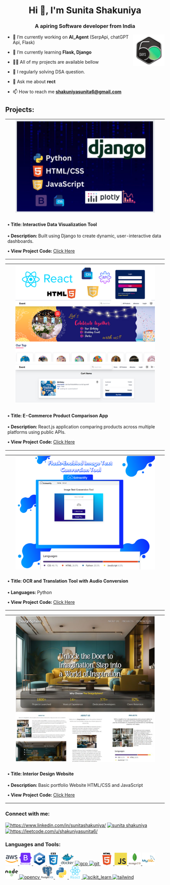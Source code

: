 <h1 align="center">Hi 👋, I'm Sunita Shakuniya</h1>
<h3 align="center">A apiring Software developer from India</h3>
<img align="right" width= "20%" src="https://github.com/Sunita-Shakuniya/data/blob/main/2024-50.gif?raw=true"/>

- 🔭 I’m currently working on  **AI_Agent** (SerpApi, chatGPT Api, Flask)

- 🌱 I’m currently learning **Flask, Django**

- 👨‍💻 All of my projects are available bellow

- 📝 I regularly solving DSA question.

- 💬 Ask me about **rect**

- 📫 How to reach me **shakuniyasunita6@gmail.com**


## Projects:

<div align="center">

  <table width="80%" >
  <tr>
    <td width= "45%" align="center" >
      <a href="https://github.com/Sunita-Shakuniya/data-prep-visualize" target="_blank">
        <img src="https://github.com/Sunita-Shakuniya/data/blob/main/P.png?raw=true" alt="Visualization Tool" width="90%">
      </a>
    </td>
  </tr>
    <tr>
    <td width= "55%"  >
      <h4><strong>• Title:</strong> Interactive Data Visualization Tool</h4>
      <p><strong>• Description:</strong> Built using Django to create dynamic, user-interactive data dashboards.</p>
      <p><strong>• View Project Code:</strong> <a href = "https://github.com/Sunita-Shakuniya/data-prep-visualize" target="_blank">Click Here</a></p>  
    </td>
  </tr>
</table>

<table width="80%" height = "15%">
  <tr>
    <td width= "45%" height = "50" align="center" >
       <a href="https://github.com/Sunita-Shakuniya/Ecommerce-Application" target="_blank">
    <img src="https://github.com/Sunita-Shakuniya/data/blob/main/Untitled%20design%20(1).png?raw=true" alt="E-Commerce App" width="90%" >
  </a>
      </tr>
  <tr>
    </td>
    <td width= "55%">         
  <h4><strong>• Title:</strong> E-Commerce Product Comparison App</h4>   
  <p><strong>• Description:</strong> React.js application comparing products across multiple platforms using public APIs.</p>
      <p><strong>• View Project Code:</strong> <a href="https://github.com/Sunita-Shakuniya/Ecommerce-Application" target="_blank">Click Here</a></p>  
    </td>
  </tr>
</table>

<table width="80%" height = "15%">
  <tr>
    <td width= "45%" height = "40" align="center" >
       <a href="https://github.com/Sunita-Shakuniya/Extractify_Flask_app" target="_blank">
    <img src="https://github.com/Sunita-Shakuniya/data/blob/main/Screenshot%202024-11-29%20001113.png?raw=true" alt="OCR Tool" width="90%" >
  </a>
    </td>
  </tr>
  <tr>
    <td width= "55%" >         
   <h4><strong>• Title:</strong> OCR and Translation Tool with Audio Conversion</h4>
   <p><strong>• Languages:</strong> Python</p>
   <p><strong>• View Project Code:</strong> <a href="https://github.com/Sunita-Shakuniya/Extractify_Flask_app" target="_blank">Click Here</a></p>     
    </td>
  </tr>
</table>

<table width="90%" height = "15%">
  <tr>
    <td width= "45%" height = "40" align="center" >
        <a href="https://github.com/Sunita-Shakuniya/DesignSphere" target="_blank">
        <img src="https://github.com/Sunita-Shakuniya/data/blob/main/Screenshot%202024-11-29%20002022.png?raw=true" alt="Interior Design Website" width="90%" >
        </a>
    </td>
    </tr><tr>
    <td width= "55%" >         
    <h4><strong>• Title:</strong> Interior Design Website</h4> 
    <p><strong>• Description:</strong> Basic portfolio Website HTML/CSS and JavaScript</p>
    <p><strong>• View Project Code:</strong> <a href="https://github.com/Sunita-Shakuniya/DesignSphere" target="_blank">Click Here</a></p>  
    </td>
  </tr>
</table>

</div>
<h3 align="left">Connect with me:</h3>
<p align="left">
<a href="https://www.linkedin.com/in/sunitashakuniya/" target="blank"><img align="center" src="https://raw.githubusercontent.com/rahuldkjain/github-profile-readme-generator/master/src/images/icons/Social/linked-in-alt.svg" alt="https://www.linkedin.com/in/sunitashakuniya/" height="30" width="40" /></a>
<a href="https://youtube.com/channel/UC8xG8YzKq4ht-dGU-E_1ZuQ" target="blank"><img align="center" src="https://raw.githubusercontent.com/rahuldkjain/github-profile-readme-generator/master/src/images/icons/Social/youtube.svg" alt="sunita shakuniya" height="30" width="40" /></a>
<a href="https://leetcode.com/u/shakuniyasunita6/" target="blank"><img align="center" src="https://raw.githubusercontent.com/rahuldkjain/github-profile-readme-generator/master/src/images/icons/Social/leet-code.svg" alt="https://leetcode.com/u/shakuniyasunita6/" height="30" width="40" /></a>
</p>

<h3 align="left">Languages and Tools:</h3>
<p align="left"> <a href="https://aws.amazon.com" target="_blank" rel="noreferrer"> <img src="https://raw.githubusercontent.com/devicons/devicon/master/icons/amazonwebservices/amazonwebservices-original-wordmark.svg" alt="aws" width="40" height="40"/> </a> <a href="https://getbootstrap.com" target="_blank" rel="noreferrer"> <img src="https://raw.githubusercontent.com/devicons/devicon/master/icons/bootstrap/bootstrap-plain-wordmark.svg" alt="bootstrap" width="40" height="40"/> </a> <a href="https://www.w3schools.com/cpp/" target="_blank" rel="noreferrer"> <img src="https://raw.githubusercontent.com/devicons/devicon/master/icons/cplusplus/cplusplus-original.svg" alt="cplusplus" width="40" height="40"/> </a> <a href="https://www.w3schools.com/css/" target="_blank" rel="noreferrer"> <img src="https://raw.githubusercontent.com/devicons/devicon/master/icons/css3/css3-original-wordmark.svg" alt="css3" width="40" height="40"/> </a> <a href="https://www.docker.com/" target="_blank" rel="noreferrer"> <img src="https://raw.githubusercontent.com/devicons/devicon/master/icons/docker/docker-original-wordmark.svg" alt="docker" width="40" height="40"/> </a> <a href="https://cloud.google.com" target="_blank" rel="noreferrer"> <img src="https://www.vectorlogo.zone/logos/google_cloud/google_cloud-icon.svg" alt="gcp" width="40" height="40"/> </a> <a href="https://git-scm.com/" target="_blank" rel="noreferrer"> <img src="https://www.vectorlogo.zone/logos/git-scm/git-scm-icon.svg" alt="git" width="40" height="40"/> </a> <a href="https://www.w3.org/html/" target="_blank" rel="noreferrer"> <img src="https://raw.githubusercontent.com/devicons/devicon/master/icons/html5/html5-original-wordmark.svg" alt="html5" width="40" height="40"/> </a> <a href="https://developer.mozilla.org/en-US/docs/Web/JavaScript" target="_blank" rel="noreferrer"> <img src="https://raw.githubusercontent.com/devicons/devicon/master/icons/javascript/javascript-original.svg" alt="javascript" width="40" height="40"/> </a> <a href="https://www.mongodb.com/" target="_blank" rel="noreferrer"> <img src="https://raw.githubusercontent.com/devicons/devicon/master/icons/mongodb/mongodb-original-wordmark.svg" alt="mongodb" width="40" height="40"/> </a> <a href="https://www.mysql.com/" target="_blank" rel="noreferrer"> <img src="https://raw.githubusercontent.com/devicons/devicon/master/icons/mysql/mysql-original-wordmark.svg" alt="mysql" width="40" height="40"/> </a> <a href="https://nodejs.org" target="_blank" rel="noreferrer"> <img src="https://raw.githubusercontent.com/devicons/devicon/master/icons/nodejs/nodejs-original-wordmark.svg" alt="nodejs" width="40" height="40"/> </a> <a href="https://opencv.org/" target="_blank" rel="noreferrer"> <img src="https://www.vectorlogo.zone/logos/opencv/opencv-icon.svg" alt="opencv" width="40" height="40"/> </a> <a href="https://www.postgresql.org" target="_blank" rel="noreferrer"> <img src="https://raw.githubusercontent.com/devicons/devicon/master/icons/postgresql/postgresql-original-wordmark.svg" alt="postgresql" width="40" height="40"/> </a> <a href="https://www.python.org" target="_blank" rel="noreferrer"> <img src="https://raw.githubusercontent.com/devicons/devicon/master/icons/python/python-original.svg" alt="python" width="40" height="40"/> </a> <a href="https://reactjs.org/" target="_blank" rel="noreferrer"> <img src="https://raw.githubusercontent.com/devicons/devicon/master/icons/react/react-original-wordmark.svg" alt="react" width="40" height="40"/> </a> <a href="https://scikit-learn.org/" target="_blank" rel="noreferrer"> <img src="https://upload.wikimedia.org/wikipedia/commons/0/05/Scikit_learn_logo_small.svg" alt="scikit_learn" width="40" height="40"/> </a> <a href="https://tailwindcss.com/" target="_blank" rel="noreferrer"> <img src="https://www.vectorlogo.zone/logos/tailwindcss/tailwindcss-icon.svg" alt="tailwind" width="40" height="40"/> </a> </p>
